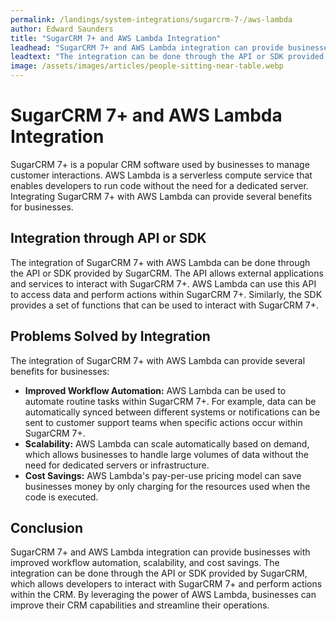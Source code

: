 ```yaml
---
permalink: /landings/system-integrations/sugarcrm-7-/aws-lambda
author: Edward Saunders
title: "SugarCRM 7+ and AWS Lambda Integration"
leadhead: "SugarCRM 7+ and AWS Lambda integration can provide businesses with improved workflow automation, scalability, and cost savings"
leadtext: "The integration can be done through the API or SDK provided by SugarCRM, which allows developers to interact with SugarCRM 7+ and perform actions within the CRM. By leveraging the power of AWS Lambda, businesses can improve their CRM capabilities and streamline their operations."
image: /assets/images/articles/people-sitting-near-table.webp
---
```

<div class="arttext">    <h1>SugarCRM 7+ and AWS Lambda Integration</h1>
    <p>SugarCRM 7+ is a popular CRM software used by businesses to manage customer interactions. AWS Lambda is a serverless compute service that enables developers to run code without the need for a dedicated server. Integrating SugarCRM 7+ with AWS Lambda can provide several benefits for businesses. </p>
    <h2>Integration through API or SDK</h2>
    <p>The integration of SugarCRM 7+ with AWS Lambda can be done through the API or SDK provided by SugarCRM. The API allows external applications and services to interact with SugarCRM 7+. AWS Lambda can use this API to access data and perform actions within SugarCRM 7+. Similarly, the SDK provides a set of functions that can be used to interact with SugarCRM 7+.</p>
    <h2>Problems Solved by Integration</h2>
    <p>The integration of SugarCRM 7+ with AWS Lambda can provide several benefits for businesses:</p>
    <ul>
      <li><strong>Improved Workflow Automation:</strong> AWS Lambda can be used to automate routine tasks within SugarCRM 7+. For example, data can be automatically synced between different systems or notifications can be sent to customer support teams when specific actions occur within SugarCRM 7+.</li>
      <li><strong>Scalability:</strong> AWS Lambda can scale automatically based on demand, which allows businesses to handle large volumes of data without the need for dedicated servers or infrastructure.</li>
      <li><strong>Cost Savings:</strong> AWS Lambda's pay-per-use pricing model can save businesses money by only charging for the resources used when the code is executed.</li>
    </ul>
    <h2>Conclusion</h2>
    <p>SugarCRM 7+ and AWS Lambda integration can provide businesses with improved workflow automation, scalability, and cost savings. The integration can be done through the API or SDK provided by SugarCRM, which allows developers to interact with SugarCRM 7+ and perform actions within the CRM. By leveraging the power of AWS Lambda, businesses can improve their CRM capabilities and streamline their operations.</p>
</div>